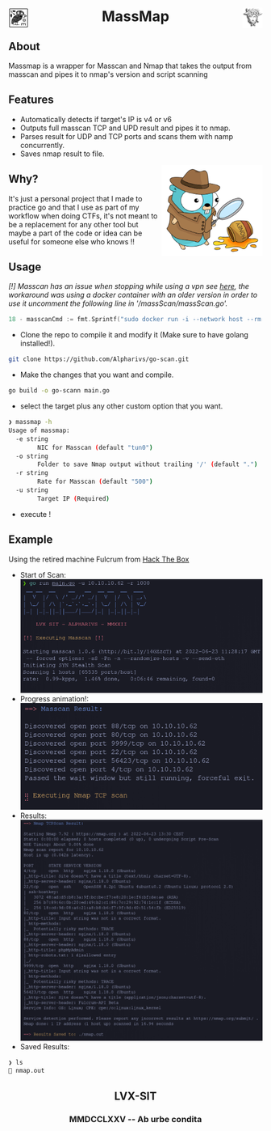 <div >
    <img src="assets/owl.jpg" align="left" height="40px" width="40px"/>
    <img src="assets/medusa.png" align="right" height="40px" width="40px"/>
    <h1 align="center" > MassMap </h1>
</div>

## About

Massmap is a wrapper for Masscan and Nmap that takes the output from masscan and pipes it to nmap's version and script scanning

## Features
- Automatically detects if target's IP is v4 or v6
- Outputs full masscan TCP and UPD result and pipes it to nmap.
- Parses result for UDP and TCP ports and scans them with namp concurrently.
- Saves nmap result to file. 

<img src="assets/gopher.png" align="right" width="200" height="180" />

## Why?

It's just a personal project that I made to practice go and that I use as part of my workflow when doing CTFs, it's not meant to be a replacement for any other tool but maybe a part of the code or idea can be useful for someone else who knows !!

## Usage

*[!] Masscan has an issue when stopping while using a vpn see [here](https://github.com/robertdavidgraham/masscan/issues/144), the workaround was using a docker container with an older version in order to use it uncomment the following line in '/massScan/massScan.go'.*

```go
18 - masscanCmd := fmt.Sprintf("sudo docker run -i --network host --rm adarnimrod/masscan -p1-65535,U:1-65535 %s -e %s --rate=%s --wait=5", ip, inter, rate)
```

- Clone the repo to compile it and modify it (Make sure to have golang installed!).
```bash
git clone https://github.com/Alpharivs/go-scan.git
```
- Make the changes that you want and compile.
```bash
go build -o go-scann main.go
```
- select the target plus any other custom option that you want.
```bash
❯ massmap -h
Usage of massmap:
  -e string
    	NIC for Masscan (default "tun0")
  -o string
    	Folder to save Nmap output without trailing '/' (default ".")
  -r string
    	Rate for Masscan (default "500")
  -u string
    	Target IP (Required)
```
- execute !

## Example 

Using the retired machine Fulcrum from [Hack The Box](https://app.hackthebox.com)
- Start of Scan: ![](assets/scan-start.png)
- Progress animation!: ![](assets/progress-scan.png)
- Results: ![](assets/scan-result.png)
- Saved Results:
```bash
❯ ls
 nmap.out
```
<h2 align="center" > LVX-SIT</h2>
<h3 align="center" > MMDCCLXXV -- Ab urbe condita </h3>